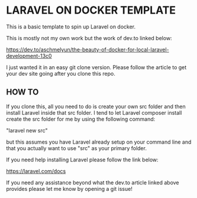 # LARAVEL ON DOCKER TEMPLATE

This is a basic template to spin up Laravel on docker.

This is mostly not my own work but the work of dev.to linked below:

https://dev.to/aschmelyun/the-beauty-of-docker-for-local-laravel-development-13c0

I just wanted it in an easy git clone version. Please follow the article to get your dev site going after you clone this repo.

## HOW TO

If you clone this, all you need to do is create your own src folder and then install Laravel inside that src folder. I tend to let Laravel composer install create the src folder for me by using the following command:

"laravel new src"

but this assumes you have Laravel already setup on your command line and that you actually want to use "src" as your primary folder.

If you need help installing Laravel please follow the link below:

https://laravel.com/docs

If you need any assistance beyond what the dev.to article linked above provides please let me know by opening a git issue!
